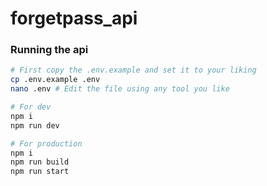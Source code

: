 # forgetpass_api

### Running the api

```sh
# First copy the .env.example and set it to your liking
cp .env.example .env
nano .env # Edit the file using any tool you like

# For dev
npm i
npm run dev

# For production
npm i
npm run build
npm run start
```

